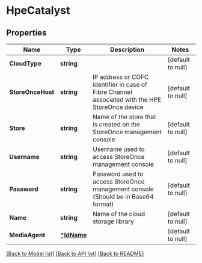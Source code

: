 # HpeCatalyst

## Properties
Name | Type | Description | Notes
------------ | ------------- | ------------- | -------------
**CloudType** | **string** |  | [default to null]
**StoreOnceHost** | **string** | IP address or COFC identifier in case of Fibre Channel associated with the HPE StoreOnce device | [default to null]
**Store** | **string** | Name of the store that is created on the StoreOnce management console | [default to null]
**Username** | **string** | Username used to access StoreOnce management console | [default to null]
**Password** | **string** | Password used to access StoreOnce management console (Should be in Base64 format) | [default to null]
**Name** | **string** | Name of the cloud storage library | [default to null]
**MediaAgent** | [***IdName**](IdName.md) |  | [default to null]

[[Back to Model list]](../README.md#documentation-for-models) [[Back to API list]](../README.md#documentation-for-api-endpoints) [[Back to README]](../README.md)

